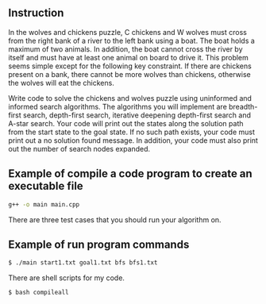## Instruction
In the wolves and chickens puzzle, C chickens and W wolves must cross from the right bank of a river to the left bank using a boat. The boat holds a maximum of two animals. In addition, the boat cannot cross the river by itself and must have at least one animal on board to drive it. This problem seems simple except for the following key constraint. If there are chickens present on a bank, there cannot be more wolves than chickens, otherwise the wolves will eat the chickens.

Write code to solve the chickens and wolves puzzle using uninformed and informed search algorithms. The algorithms you will implement are breadth-first search, depth-first search, iterative deepening depth-first search and A-star search. Your code will print out the states along the solution path from the start state to the goal state. If no such path exists, your code must print out a no solution found message. In addition, your code must also print out the number of search nodes expanded.

## Example of compile a code program to create an executable file
```sh
g++ -o main main.cpp
```
There are three test cases that you should run your algorithm on.
## Example of run program commands
```sh
$ ./main start1.txt goal1.txt bfs bfs1.txt
```
There are shell scripts for my code.
```sh
$ bash compileall
```
